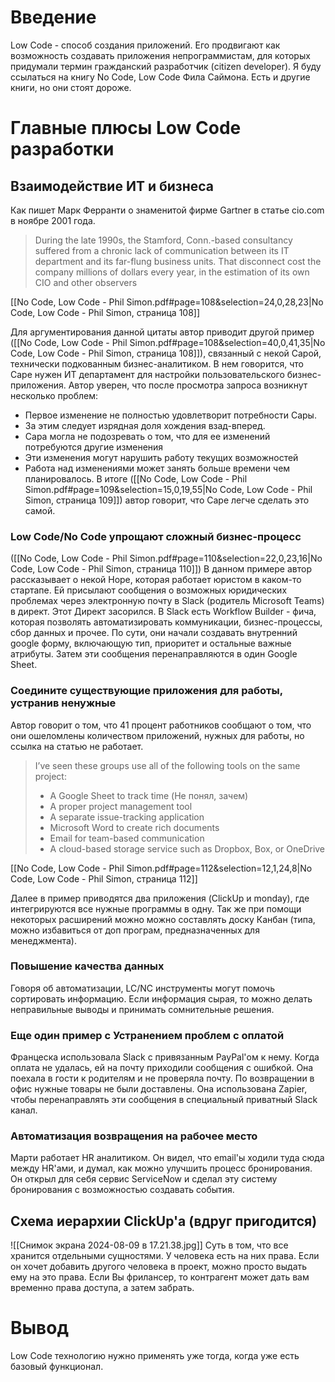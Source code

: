 # Введение
Low Code - способ создания приложений. Его продвигают как возможность создавать приложения непрограммистам, для которых придумали термин гражданский разработчик (citizen developer). Я буду ссылаться на книгу No Code, Low Code Фила Саймона. Есть и другие книги, но они стоят дороже.
# Главные плюсы Low Code разработки
## Взаимодействие ИТ и бизнеса
Как пишет Марк Ферранти о знаменитой фирме Gartner в статье cio.com в ноябре 2001 года.

> During the late 1990s, the Stamford, Conn.-based consultancy suffered from a chronic lack of communication between its IT department and its far-flung business units. That disconnect cost the company millions of dollars every year, in the estimation of its own CIO and other observers

[[No Code, Low Code - Phil Simon.pdf#page=108&selection=24,0,28,23|No Code, Low Code - Phil Simon, страница 108]]

Для аргументирования данной цитаты автор приводит другой пример ([[No Code, Low Code - Phil Simon.pdf#page=108&selection=40,0,41,35|No Code, Low Code - Phil Simon, страница 108]]), связанный с некой Сарой, технически подкованным бизнес-аналитиком. В нем говорится, что Саре нужен ИТ департамент для настройки пользовательского бизнес-приложения. Автор уверен, что после просмотра запроса возникнут несколько проблем:
- Первое изменение не полностью удовлетворит потребности Сары.
- За этим следует изрядная доля хождения взад-вперед.
- Сара могла не подозревать о том, что для ее изменений потребуются другие изменения
- Эти изменения могут нарушить работу текущих возможностей
- Работа над изменениями может занять больше времени чем планировалось.
В итоге ([[No Code, Low Code - Phil Simon.pdf#page=109&selection=15,0,19,55|No Code, Low Code - Phil Simon, страница 109]]) автор говорит, что Саре легче сделать это самой.
### Low Code/No Code упрощают сложный бизнес-процесс
([[No Code, Low Code - Phil Simon.pdf#page=110&selection=22,0,23,16|No Code, Low Code - Phil Simon, страница 110]])
В данном примере автор рассказывает о некой Норе, которая работает юристом в каком-то стартапе. Ей присылают сообщения о возможных юридических проблемах через электронную почту в Slack (родитель Microsoft Teams) в директ. Этот Директ засорился. В Slack есть Workflow Builder - фича, которая позволять автоматизировать коммуникации, бизнес-процессы, сбор данных и прочее. По сути, они начали создавать внутренний google форму, включающую тип, приоритет и остальные важные атрибуты. Затем эти сообщения перенаправляются в один Google Sheet.
### Соедините существующие приложения для работы, устранив ненужные
Автор говорит о том, что 41 процент работников сообщают о том, что они ошеломлены количеством приложений, нужных для работы, но ссылка на статью не работает.

> I’ve seen these groups use all of the following tools on the same project: 
> - A Google Sheet to track time (Не понял, зачем)
> - A proper project management tool 
> - A separate issue-tracking application 
> - Microsoft Word to create rich documents 
> - Email for team-based communication 
> - A cloud-based storage service such as Dropbox, Box, or OneDrive

[[No Code, Low Code - Phil Simon.pdf#page=112&selection=12,1,24,8|No Code, Low Code - Phil Simon, страница 112]]

Далее в пример приводятся два приложения (ClickUp и monday), где интегрируются все нужные программы в одну. Так же при помощи некоторых расширений можно можно составлять доску Канбан (типа, можно избавиться от доп програм, предназначенных для менеджмента).
### Повышение качества данных
Говоря об автоматизации, LC/NC инструменты могут помочь сортировать информацию. Если информация сырая, то можно делать неправильные выводы и принимать сомнительные решения.
### Еще один пример с Устранением проблем с оплатой
Францеска использовала Slack с привязанным PayPal'ом к нему. Когда оплата не удалась, ей на почту приходили сообщения с ошибкой. Она поехала в гости к родителям и не проверяла почту. По возвращении в офис нужные товары не были доставлены. Она использована Zapier, чтобы перенаправлять эти сообщения в специальный приватный Slack канал.
### Автоматизация возвращения на рабочее место
Марти работает HR аналитиком. Он видел, что email'ы ходили туда сюда между HR'ами, и думал, как можно улучшить процесс бронирования. Он открыл для себя сервис ServiceNow и сделал эту систему бронирования с возможностью создавать события.
##  Схема иерархии ClickUp'а (вдруг пригодится)
![[Снимок экрана 2024-08-09 в 17.21.38.jpg]]
Суть в том, что все хранится отдельными сущностями. У человека есть на них права. Если он хочет добавить другого человека в проект, можно просто выдать ему на это права. Если Вы фрилансер, то контрагент может дать вам временно права доступа, а затем забрать.
# Вывод
Low Code технологию нужно применять уже тогда, когда уже есть базовый функционал.